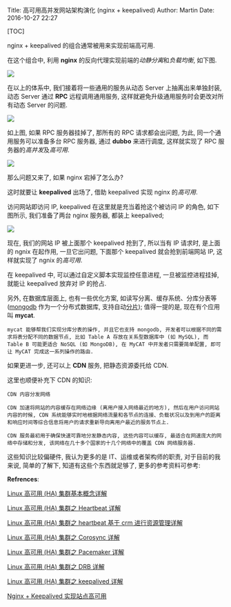 Title: 高可用高并发网站架构演化 (nginx + keepalived)
Author: Martin
Date: 2016-10-27 22:27

[TOC]

nginx + keepalived 的组合通常被用来实现前端高可用.

在这个组合中, 利用 **nginx** 的反向代理实现前端的*动静分离*和*负载均衡*, 如下图.

![](http://www.smallcpp.cn/static/images/高可用高并发架构/nginx.jpg)

在以上的体系中, 我们接着将一些通用的服务从动态 Server 上抽离出来单独封装, 动态 Server 通过 **RPC** 远程调用通用服务, 这样就避免升级通用服务时会更改对所有动态 Server 的问题.

![](http://www.smallcpp.cn/static/images/高可用高并发架构/rpc.jpg)

如上图, 如果 RPC 服务器挂掉了, 那所有的 RPC 请求都会出问题, 为此, 同一个通用服务可以准备多台 RPC 服务器, 通过 **dubbo** 来进行调度, 这样就实现了 RPC 服务器的*高并发*及*高可用*.

![](http://www.smallcpp.cn/static/images/高可用高并发架构/dobbu.jpg)

那么问题又来了, 如果 nginx 宕掉了怎么办?

这时就要让 **keepalived** 出场了, 借助 keepalived 实现 nginx 的*高可用*.

访问网站即访问 IP, keepalived 在这里就是充当着抢这个被访问 IP 的角色, 如下图所示, 我们准备了两台 nginx 服务器, 都装上 keepalived;

![](http://www.smallcpp.cn/static/images/高可用高并发架构/keepalived.jpg)

现在, 我们的网站 IP 被上面那个 keepalived 抢到了, 所以当有 IP 请求时, 是上面的 ngnix 在起作用, 一旦它出问题, 下面那个 keepalived 就会抢到前端网站 IP, 这样就实现了 ngnix 的*高可用*.

在 keepalived 中, 可以通过自定义脚本实现监控任意进程, 一旦被监控进程挂掉, 就能让 keepalived 放弃对 IP 的抢占.

另外, 在数据库层面上, 也有一些优化方案, 如读写分离、缓存系统、分库分表等 ([mongodb](http://www.jianshu.com/p/ddcc3643aec9) 作为一个分布式数据库, 支持自动[分片](http://www.ttlsa.com/mongodb/the-architecture-of-mongodb-mongodb-fragment-cluster-and-simple-construction-scheme/)); 值得一提的是, 现在有个应用叫 **mycat**.

    mycat 能够帮我们实现分库分表的操作, 并且它也支持 mongodb, 开发者可以根据不同的需求将表分配不同的数据节点, 比如 Table A 存放在关系型数据库中 (如 MySQL), 而 Table B 可能更适合 NoSQL (如 MongoDB), 在 MyCAT 中开发者只需要简单配置, 即可让 MyCAT 完成这一系列操作的路由.

如果更进一步, 还可以上 **CDN** 服务, 把静态资源委托给 CDN.

这里也顺便补充下 CDN 的知识:

    CDN 内容分发网络

    CDN 加速将网站的内容缓存在网络边缘 (离用户接入网络最近的地方), 然后在用户访问网站内容的时候, CDN 系统能够实时地根据网络流量和各节点的连接、负载状况以及到用户的距离和响应时间等综合信息将用户的请求重新导向离用户最近的服务节点上.

    CDN 服务最初用于确保快速可靠地分发静态内容, 这些内容可以缓存, 最适合在网速庞大的网络中存储和分发, 该网络在几十多个国家的十几个网络中的覆盖 CDN 网络服务器.

这些知识比较偏硬件, 我认为更多的是 IT、运维或者架构师的职责, 对于目前的我来说, 简单的了解下, 知道有这些个东西就足够了, 更多的参考资料可参考:

**Refrences**:

[Linux 高可用 (HA) 集群基本概念详解](http://freeloda.blog.51cto.com/2033581/1265304)

[Linux 高可用 (HA) 集群之 Heartbeat 详解](http://freeloda.blog.51cto.com/2033581/1265808)

[Linux 高可用 (HA) 集群之 heartbeat 基于 crm 进行资源管理详解](http://freeloda.blog.51cto.com/2033581/1270239)

[Linux 高可用 (HA) 集群之 Corosync 详解](http://freeloda.blog.51cto.com/2033581/1272417)

[Linux 高可用 (HA) 集群之 Pacemaker 详解](http://freeloda.blog.51cto.com/2033581/1274533)

[Linux 高可用 (HA) 集群之 DRB 详解](http://freeloda.blog.51cto.com/2033581/1275384)

[Linux 高可用 (HA) 集群之 keepalived 详解](http://freeloda.blog.51cto.com/2033581/1280962)

[Nginx + Keepalived 实现站点高可用](http://www.codes51.com/article/detail_573458_1.html)
